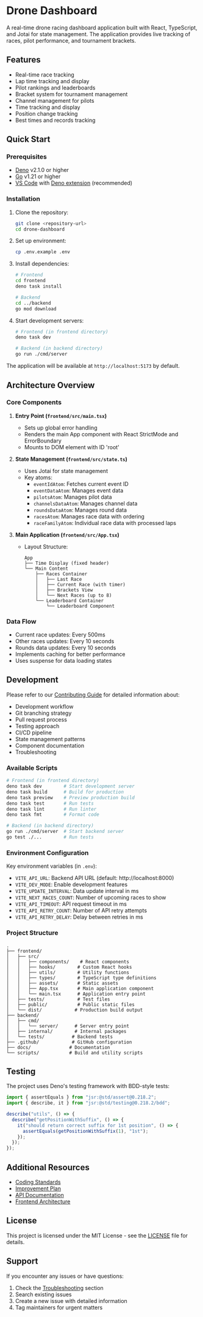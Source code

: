 # Drone Dashboard

A real-time drone racing dashboard application built with React, TypeScript, and Jotai for state management. The application provides live tracking of races, pilot performance, and tournament brackets.

## Features

- Real-time race tracking
- Lap time tracking and display
- Pilot rankings and leaderboards
- Bracket system for tournament management
- Channel management for pilots
- Time tracking and display
- Position change tracking
- Best times and records tracking

## Quick Start

### Prerequisites

- [Deno](https://deno.land/#installation) v2.1.0 or higher
- [Go](https://golang.org/doc/install) v1.21 or higher
- [VS Code](https://code.visualstudio.com/) with [Deno extension](https://marketplace.visualstudio.com/items?itemName=denoland.vscode-deno) (recommended)

### Installation

1. Clone the repository:
   ```bash
   git clone <repository-url>
   cd drone-dashboard
   ```

2. Set up environment:
   ```bash
   cp .env.example .env
   ```

3. Install dependencies:
   ```bash
   # Frontend
   cd frontend
   deno task install

   # Backend
   cd ../backend
   go mod download
   ```

4. Start development servers:
   ```bash
   # Frontend (in frontend directory)
   deno task dev

   # Backend (in backend directory)
   go run ./cmd/server
   ```

The application will be available at `http://localhost:5173` by default.

## Architecture Overview

### Core Components

1. **Entry Point (`frontend/src/main.tsx`)**
   - Sets up global error handling
   - Renders the main App component with React StrictMode and ErrorBoundary
   - Mounts to DOM element with ID 'root'

2. **State Management (`frontend/src/state.ts`)**
   - Uses Jotai for state management
   - Key atoms:
     - `eventIdAtom`: Fetches current event ID
     - `eventDataAtom`: Manages event data
     - `pilotsAtom`: Manages pilot data
     - `channelsDataAtom`: Manages channel data
     - `roundsDataAtom`: Manages round data
     - `racesAtom`: Manages race data with ordering
     - `raceFamilyAtom`: Individual race data with processed laps

3. **Main Application (`frontend/src/App.tsx`)**
   - Layout Structure:
     ```
     App
     ├── Time Display (fixed header)
     └── Main Content
         ├── Races Container
         │   ├── Last Race
         │   ├── Current Race (with timer)
         │   ├── Brackets View
         │   └── Next Races (up to 8)
         └── Leaderboard Container
             └── Leaderboard Component
     ```

### Data Flow

- Current race updates: Every 500ms
- Other races updates: Every 10 seconds
- Rounds data updates: Every 10 seconds
- Implements caching for better performance
- Uses suspense for data loading states

## Development

Please refer to our [Contributing Guide](./CONTRIBUTING.md) for detailed information about:
- Development workflow
- Git branching strategy
- Pull request process
- Testing approach
- CI/CD pipeline
- State management patterns
- Component documentation
- Troubleshooting

### Available Scripts

```bash
# Frontend (in frontend directory)
deno task dev        # Start development server
deno task build      # Build for production
deno task preview    # Preview production build
deno task test       # Run tests
deno task lint       # Run linter
deno task fmt        # Format code

# Backend (in backend directory)
go run ./cmd/server  # Start backend server
go test ./...        # Run tests
```

### Environment Configuration

Key environment variables (in `.env`):
- `VITE_API_URL`: Backend API URL (default: http://localhost:8000)
- `VITE_DEV_MODE`: Enable development features
- `VITE_UPDATE_INTERVAL`: Data update interval in ms
- `VITE_NEXT_RACES_COUNT`: Number of upcoming races to show
- `VITE_API_TIMEOUT`: API request timeout in ms
- `VITE_API_RETRY_COUNT`: Number of API retry attempts
- `VITE_API_RETRY_DELAY`: Delay between retries in ms

### Project Structure

```
.
├── frontend/
│   ├── src/
│   │   ├── components/    # React components
│   │   ├── hooks/        # Custom React hooks
│   │   ├── utils/        # Utility functions
│   │   ├── types/        # TypeScript type definitions
│   │   ├── assets/       # Static assets
│   │   ├── App.tsx       # Main application component
│   │   └── main.tsx      # Application entry point
│   ├── tests/            # Test files
│   ├── public/           # Public static files
│   └── dist/            # Production build output
├── backend/
│   ├── cmd/
│   │   └── server/      # Server entry point
│   ├── internal/        # Internal packages
│   └── tests/          # Backend tests
├── .github/            # GitHub configuration
├── docs/              # Documentation
└── scripts/           # Build and utility scripts
```

## Testing

The project uses Deno's testing framework with BDD-style tests:

```typescript
import { assertEquals } from "jsr:@std/assert@0.218.2";
import { describe, it } from "jsr:@std/testing@0.218.2/bdd";

describe("utils", () => {
  describe("getPositionWithSuffix", () => {
    it("should return correct suffix for 1st position", () => {
      assertEquals(getPositionWithSuffix(1), "1st");
    });
  });
});
```

## Additional Resources

- [Coding Standards](./CODING_STANDARDS.md)
- [Improvement Plan](./IMPROVEMENT_PLAN.md)
- [API Documentation](./backend/README.md)
- [Frontend Architecture](./frontend/README.md)

## License

This project is licensed under the MIT License - see the [LICENSE](LICENSE) file for details.

## Support

If you encounter any issues or have questions:
1. Check the [Troubleshooting](./CONTRIBUTING.md#troubleshooting) section
2. Search existing issues
3. Create a new issue with detailed information
4. Tag maintainers for urgent matters

